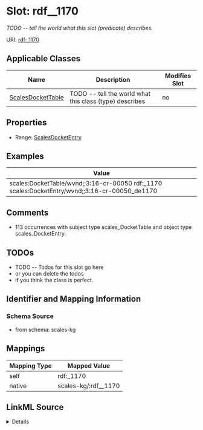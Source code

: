 

# Slot: rdf__1170


_TODO -- tell the world what this slot (predicate) describes._





URI: [rdf:_1170](http://www.w3.org/1999/02/22-rdf-syntax-ns#_1170)



<!-- no inheritance hierarchy -->





## Applicable Classes

| Name | Description | Modifies Slot |
| --- | --- | --- |
| [ScalesDocketTable](../classes/ScalesDocketTable.md) | TODO -- tell the world what this class (type) describes |  no  |







## Properties

* Range: [ScalesDocketEntry](../classes/ScalesDocketEntry.md)






## Examples

| Value |
| --- |
| scales:DocketTable/wvnd;;3:16-cr-00050 rdf:_1170 scales:DocketEntry/wvnd;;3:16-cr-00050_de1170 |

## Comments

* 113 occurrences with subject type scales_DocketTable and object type scales_DocketEntry.

## TODOs

* TODO -- Todos for this slot go here
* or you can delete the todos
* if you think the class is perfect.

## Identifier and Mapping Information







### Schema Source


* from schema: scales-kg




## Mappings

| Mapping Type | Mapped Value |
| ---  | ---  |
| self | rdf:_1170 |
| native | scales-kg/:rdf__1170 |




## LinkML Source

<details>
```yaml
name: rdf__1170
description: TODO -- tell the world what this slot (predicate) describes.
todos:
- TODO -- Todos for this slot go here
- or you can delete the todos
- if you think the class is perfect.
comments:
- 113 occurrences with subject type scales_DocketTable and object type scales_DocketEntry.
examples:
- value: scales:DocketTable/wvnd;;3:16-cr-00050 rdf:_1170 scales:DocketEntry/wvnd;;3:16-cr-00050_de1170
from_schema: scales-kg
rank: 1000
slot_uri: rdf:_1170
alias: rdf__1170
domain_of:
- scales_DocketTable
range: scales_DocketEntry

```
</details>